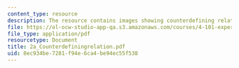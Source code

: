 ```yaml
---
content_type: resource
description: The resource contains images showing counterdefining relation.
file: https://ol-ocw-studio-app-qa.s3.amazonaws.com/courses/4-101-experiencing-architecture-studio-spring-2003/8ec934be7281f94e6ca4be94ec55f538_2a_Counterdefiningrelation.pdf
file_type: application/pdf
resourcetype: Document
title: 2a_Counterdefiningrelation.pdf
uid: 8ec934be-7281-f94e-6ca4-be94ec55f538
---
```

